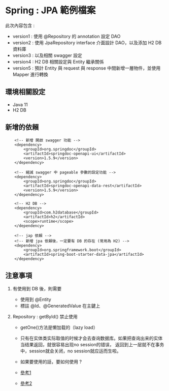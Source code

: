 # Spring : JPA 範例檔案

此次內容包含 :
- version1 : 使用 @Repository 的 annotation 設定 DAO 
- version2 : 使用 JpaRepository interface 介面設計 DAO，以及添加 H2 DB 資料庫
- version3 : 以及相關 swagger 設定
- version4 : H2 DB 相關設定與 Entity 繼承關係
- version5 : 預計 Entity 與 request 與 response 中間新增一層物件，並使用 Mapper 進行轉換

## 環境相關設定
* Java 11
* H2 DB

## 新增的依賴
```shell script
    <!-- 新增 開啟 swagger 功能 -->
	<dependency>
		<groupId>org.springdoc</groupId>
		<artifactId>springdoc-openapi-ui</artifactId>
		<version>1.5.9</version>
	</dependency>
    
    <!-- 縮減 swagger 中 pageable 參數的設定功能 -->
	<dependency>
		<groupId>org.springdoc</groupId>
		<artifactId>springdoc-openapi-data-rest</artifactId>
		<version>1.5.9</version>
	</dependency>
    
    <!-- H2 DB -->
	<dependency>
		<groupId>com.h2database</groupId>
		<artifactId>h2</artifactId>
		<scope>runtime</scope>
	</dependency>
	
	<!-- jap 依賴 -->
	<!-- 新增 jpa 依賴後，一定要有 DB 的存在 (常用為 H2) -->
	<dependency>
        <groupId>org.springframework.boot</groupId>
        <artifactId>spring-boot-starter-data-jpa</artifactId>
    </dependency>
```


## 注意事項
1. 有使用到 DB 後，則需要
   - 使用到 @Entity
   -  標註 @Id、@GeneratedValue 在主鍵上

2. Repository : getById() 禁止使用
   - getOne()方法是懒加载的（lazy load）
   - 只有在实体类实际取值的时候才会去查询数据库。如果把查询出来的实体当结果返回，就很容易出现no session的错误，
     返回到上一层就不在事务中，session就会关闭，no session就应运而生啦。
   - 如果要使用的話，要如何使用 ?
   
   - [參考1](https://www.javacodemonk.com/difference-between-getone-and-findbyid-in-spring-data-jpa-3a96c3ff)
   - [參考2](https://www.wuzhongyue.com/2018/2018-08-19-spring-data-jpa-getone-nosession.html)


